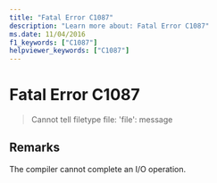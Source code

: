 ```yaml
---
title: "Fatal Error C1087"
description: "Learn more about: Fatal Error C1087"
ms.date: 11/04/2016
f1_keywords: ["C1087"]
helpviewer_keywords: ["C1087"]
---
```

# Fatal Error C1087

> Cannot tell filetype file: 'file': message

## Remarks

The compiler cannot complete an I/O operation.
